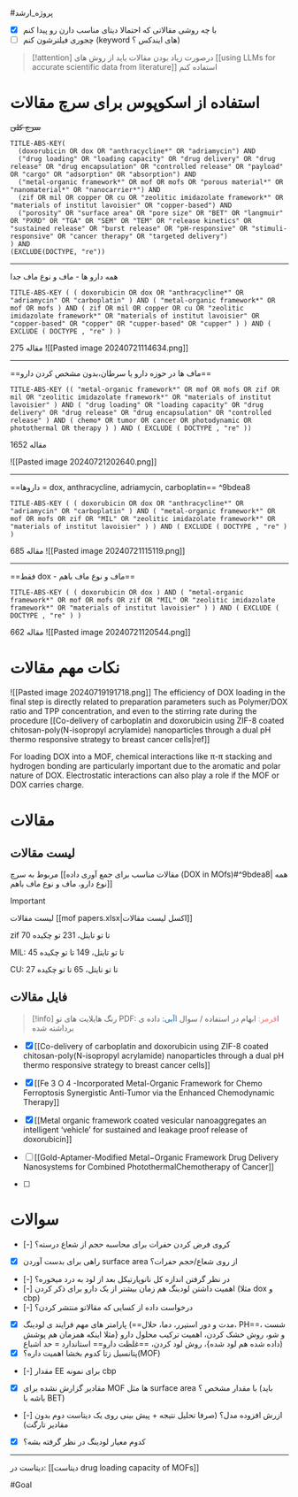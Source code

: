 
 

#پروژه_ارشد


- [x] با چه روشی مقالاتی که احتمالا دیتای مناسب دارن رو پیدا کنم
- [ ] چجوری فیلترشون کنم (keyword های ایندکس ؟)

> [!attention] 
> درصورت زیاد بودن مقالات باید از روش های [[using LLMs for accurate scientific data from literature]] استفاده کنم 



# استفاده از اسکوپوس برای سرچ مقالات


~~سرچ کلی~~

```
TITLE-ABS-KEY(
  (doxorubicin OR dox OR "anthracycline*" OR "adriamycin") AND 
  ("drug loading" OR "loading capacity" OR "drug delivery" OR "drug release" OR "drug encapsulation" OR "controlled release" OR "payload" OR "cargo" OR "adsorption" OR "absorption") AND 
  ("metal-organic framework*" OR mof OR mofs OR "porous material*" OR "nanomaterial*" OR "nanocarrier*") AND 
  (zif OR mil OR copper OR cu OR "zeolitic imidazolate framework*" OR "materials of institut lavoisier" OR "copper-based") AND
  ("porosity" OR "surface area" OR "pore size" OR "BET" OR "langmuir" OR "PXRD" OR "TGA" OR "SEM" OR "TEM" OR "release kinetics" OR "sustained release" OR "burst release" OR "pH-responsive" OR "stimuli-responsive" OR "cancer therapy" OR "targeted delivery")
) AND 
(EXCLUDE(DOCTYPE, "re"))
```

---
همه دارو ها - ماف و نوع ماف جدا

```
TITLE-ABS-KEY ( ( doxorubicin OR dox OR "anthracycline*" OR "adriamycin" OR "carboplatin" ) AND ( "metal-organic framework*" OR mof OR mofs ) AND ( zif OR mil OR copper OR cu OR "zeolitic imidazolate framework*" OR "materials of institut lavoisier" OR "copper-based" OR "copper" OR "cupper-based" OR "cupper" ) ) AND ( EXCLUDE ( DOCTYPE , "re" ) )
```

275 مقاله
![[Pasted image 20240721114634.png]]

---

==ماف ها در حوزه دارو یا سرطان،بدون مشخص کردن دارو==

```
TITLE-ABS-KEY (( "metal-organic framework*" OR mof OR mofs OR zif OR mil OR "zeolitic imidazolate framework*" OR "materials of institut lavoisier" ) AND ( "drug loading" OR "loading capacity" OR "drug delivery" OR "drug release" OR "drug encapsulation" OR "controlled release" ) AND ( chemo* OR tumor OR cancer OR photodynamic OR photothermal OR therapy ) ) AND ( EXCLUDE ( DOCTYPE , "re" ))
```
1652 مقاله

![[Pasted image 20240721202640.png]]

---
 
 ==داروها = dox, anthracycline, adriamycin, carboplatin==
^9bdea8

```
TITLE-ABS-KEY ( ( doxorubicin OR dox OR "anthracycline*" OR "adriamycin" OR "carboplatin" ) AND ( "metal-organic framework*" OR mof OR mofs OR zif OR "MIL" OR "zeolitic imidazolate framework*" OR "materials of institut lavoisier" ) ) AND ( EXCLUDE ( DOCTYPE , "re" ) )
```

685 مقاله
![[Pasted image 20240721115119.png]]


---
==فقط dox - ماف و نوع ماف باهم==

```
TITLE-ABS-KEY ( ( doxorubicin OR dox ) AND ( "metal-organic framework*" OR mof OR mofs OR zif OR "MIL" OR "zeolitic imidazolate framework*" OR "materials of institut lavoisier" ) ) AND ( EXCLUDE ( DOCTYPE , "re" ) )
```
662 مقاله
![[Pasted image 20240721120544.png]]





# نکات مهم مقالات


![[Pasted image 20240719191718.png]]
The efficiency of DOX loading in the final step is directly related to preparation parameters such as Polymer/DOX ratio and TPP concentration, and even to the stirring rate during the procedure
[[Co-delivery of carboplatin and doxorubicin using ZIF-8 coated chitosan-poly(N-isopropyl acrylamide) nanoparticles through a dual pH thermo responsive strategy to breast cancer cells|ref]]

For loading DOX into a MOF, chemical interactions like π-π stacking and hydrogen bonding are particularly important due to the aromatic and polar nature of DOX. Electrostatic interactions can also play a role if the MOF or DOX carries charge.


# مقالات

## لیست مقالات
مربوط به سرچ [[مقالات مناسب برای جمع آوری داده (DOX in MOfs)#^9bdea8| همه نوع دارو، ماف و نوع ماف باهم]]


> [!important] 
> لیست مقالات
> [[mof papers.xlsx|اکسل لیست مقالات]] 

zif
70 تا تو تایتل، 231 تو چکیده


MIL:
45 تا تو تایتل، 149 تا تو چکیده 


CU:
27 تا تو تایتل، 65 تا تو چکیده




## فایل مقالات

> [!info] 
> رنگ هایلایت های تو PDF:
ا<span style="color:#ff7070">قرمز:</span> ابهام در استفاده / سوال
ا<span style="color:#0070c0">آبی</span>: داده ی برداشته شده 

- [x] [[Co-delivery of carboplatin and doxorubicin using ZIF-8 coated chitosan-poly(N-isopropyl acrylamide) nanoparticles through a dual pH thermo responsive strategy to breast cancer cells]]

- [x] [[Fe 3 O 4 -Incorporated Metal-Organic Framework for Chemo Ferroptosis Synergistic Anti-Tumor via the Enhanced Chemodynamic Therapy]]

- [x] [[Metal organic framework coated vesicular nanoaggregates an intelligent ‘vehicle’ for sustained and leakage proof release of doxorubicin]]

- [ ] [[Gold-Aptamer-Modified Metal−Organic Framework Drug Delivery Nanosystems for Combined PhotothermalChemotherapy of Cancer]]

- [ ] 

# سوالات
- [-] کروی فرض کردن حفرات برای محاسبه حجم از شعاع درسته؟
- [x] راهی برای بدست آوردن surface area از روی شعاع/حجم حفرات؟
- [-] در نظر گرفتن اندازه کل نانوپارتیکل بعد از لود به درد میخوره؟
- [-] اهمیت داشتن لودینگ هم زمان بیشتر از یک دارو برای ذکر کردن (مثلا dox و cbp)
- [-] درخواست داده از کسایی که مقالاتو منتشر کردن؟
- [x] پارامتر های مهم فرایند ی لودینگ (==مدت و دور استیرر، دما، حلال، PH==، شست و شو، روش خشک کردن، اهمیت ترکیب محلول دارو {مثلا اینکه همزمان هم پوشش داده شده هم لود شده}، روش لود کردن، ==غلظت دارو== استاندارد = حد اشباع) 
- [x] پتانسیل زتا کدوم بخشا اهمیت داره؟(MOF) 
- [-] مقدار EE برای نمونه cbp 
- [x] مقادیر گزارش نشده برای MOF ها مثل surface area با مقدار مشخص ؟ (باید باشه با BET)
- [-] ازرش افزوده مدل؟ (صرفا تحلیل نتیجه + پیش بینی روی یک دیتاست دوم بدون مقادیر تارگت)
- [x] کدوم معیار لودینگ در نظر گرفته بشه؟


---

دیتاست در:
[[دیتاست drug loading capacity of MOFs]]



#Goal